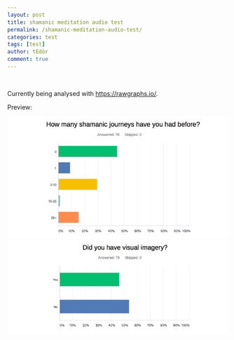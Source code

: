 ```yaml
---
layout: post
title: shamanic meditation audio test
permalink: /shamanic-meditation-audio-test/
categories: test
tags: [test]
author: tEdör
comment: true
---
```

<br>

Currently being analysed with https://rawgraphs.io/.

Preview:

![](../assets/images/2019-11-22-shamanic-meditation-audio-test-02.jpg)
<br>
![](../assets/images/2019-11-22-shamanic-meditation-audio-test-01.jpg)
